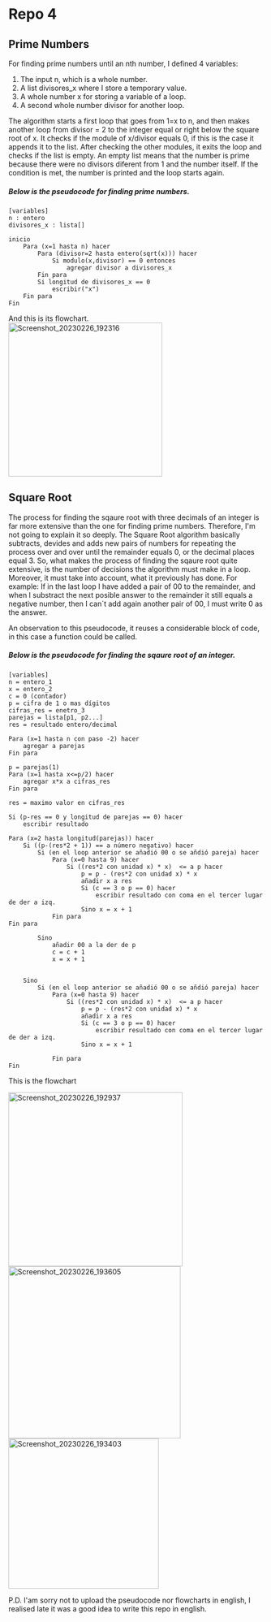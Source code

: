 # Repo 4
## Prime Numbers
For finding prime numbers until an nth number, I defined  4 variables:
1. The input n, which is a  whole number.
2. A list divisores_x where I store a temporary value.
3. A whole number x for storing a variable of a loop.
4. A second whole number divisor for another loop.

The algorithm starts a first loop that goes from 1=x to n, and then makes another loop from divisor = 2 to the integer equal or right below the square root of x. It checks if the module of x/divisor equals 0, if this is the case it appends it to the list. After checking the other modules, it exits the loop and checks if the list is empty. An empty list means that the number is prime because there were no divisors diferent from 1 and the number itself.
If the condition is met, the number is printed and the loop starts again.

##### Below is the pseudocode for finding prime numbers.
    
    [variables]
    n : entero
    divisores_x : lista[]
    
    inicio
    	Para (x=1 hasta n) hacer
    		Para (divisor=2 hasta entero(sqrt(x))) hacer
    			Si modulo(x,divisor) == 0 entonces
    				agregar divisor a divisores_x
    		Fin para
    		Si longitud de divisores_x == 0
    			escribir("x") 
    	Fin para
    Fin
And this is its flowchart.	
<img width="303" alt="Screenshot_20230226_192316" src="https://user-images.githubusercontent.com/124604730/221446772-111511c4-8bfd-410e-b7c6-48b6d28e3f7c.png">



## Square Root
The process for finding the sqaure root with three decimals of an integer is far more extensive than the one for finding prime numbers. Therefore, I'm not going to explain it so deeply. 
The Square Root algorithm basically subtracts, devides and adds new pairs of numbers for repeating the process over and over until the remainder equals 0, or the decimal places equal 3. So, what makes the process of finding the sqaure root quite extensive, is the number of decisions the algorithm must make in a loop. Moreover, it must take into account, what it previously has done.
For example: If in the last loop I have added a pair of 00 to the remainder, and when I substract the next posible answer to the remainder it still equals a negative number, then I can´t add again another pair of 00, I must write 0 as the answer. 

An observation to this pseudocode, it reuses a considerable block of code, in this case a function could be called. 

##### Below is the pseudocode for finding the sqaure root of an integer.
    
    [variables]
    n = entero_1
    x = entero_2
    c = 0 (contador)
    p = cifra de 1 o mas dígitos
    cifras_res = enetro_3
    parejas = lista[p1, p2...]
    res = resultado entero/decimal
    
    Para (x=1 hasta n con paso -2) hacer	
    	agregar a parejas
    Fin para
    
    p = parejas(1)
    Para (x=1 hasta x<=p/2) hacer			
    	agregar x*x a cifras_res
    Fin para
    
    res = maximo valor en cifras_res
    
    Si (p-res == 0 y longitud de parejas == 0) hacer
    	escribir resultado
    
    Para (x=2 hasta longitud(parejas)) hacer
    	Si ((p-(res*2 + 1)) == a número negativo) hacer
    		Si (en el loop anterior se añadió 00 o se añdió pareja) hacer
    			Para (x=0 hasta 9) hacer
    				Si ((res*2 con unidad x) * x)  <= a p hacer
    					p = p - (res*2 con unidad x) * x
    					añadir x a res 
    					Si (c == 3 o p == 0) hacer
    						escribir resultado con coma en el tercer lugar de der a izq.
    					Sino x = x + 1
    			Fin para
    Fin para
    		 
    		Sino 
    			añadir 00 a la der de p 
    			c = c + 1
    			x = x + 1
    			
    				
    	Sino
    		Si (en el loop anterior se añadió 00 o se añdió pareja) hacer
    			Para (x=0 hasta 9) hacer
    				Si ((res*2 con unidad x) * x)  <= a p hacer
    					p = p - (res*2 con unidad x) * x
    					añadir x a res 
    					Si (c == 3 o p == 0) hacer
    						escribir resultado con coma en el tercer lugar de der a izq.
    					Sino x = x + 1
    	
    			Fin para
    Fin	     
	
  This is the flowchart
  

<img width="343" alt="Screenshot_20230226_192937" src="https://user-images.githubusercontent.com/124604730/221447136-0507ff96-e3d2-47ab-9b9b-782b1154c842.png">
<img width="339" alt="Screenshot_20230226_193605" src="https://user-images.githubusercontent.com/124604730/221447555-cb937bb3-6ae2-4cbc-85fd-dd605098502c.png">

<img width="296" alt="Screenshot_20230226_193403" src="https://user-images.githubusercontent.com/124604730/221447380-1a0e80db-fe74-44d8-ad74-8c4e51256d7c.png">


P.D. I'am sorry not to upload the pseudocode nor flowcharts in english, I realised late it was a good idea to write this repo in english. 
